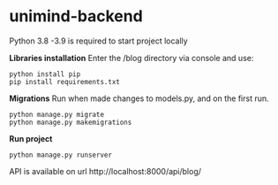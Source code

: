 # unimind-backend
Python 3.8 -3.9 is required to start project locally 

**Libraries installation**
Enter the /blog directory via console and use:
```
python install pip
pip install requirements.txt
```

**Migrations**
Run when made changes to models.py, and on the first run.
```
python manage.py migrate
python manage.py makemigrations 
```

**Run project**
```
python manage.py runserver 
```

API is available on url  http://localhost:8000/api/blog/
